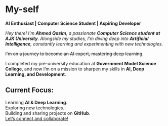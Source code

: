 # My-self<br/>
**AI Enthusiast | Computer Science Student | Aspiring Developer**<br/>

*Hey there! I’m **Ahmed Qasim**, a passionate **Computer Science student at AJK University**. Alongside my studies, I’m diving deep into **Artificial Intelligence**, constantly learning and experimenting with new technologies*.<br/>

~~I'm on a journey to become an AI expert, mastering deep learning~~.<br/>

I completed my pre-university education at **Government Model Science College**, and now I’m on a mission to sharpen my skills in **AI, Deep Learning, and Development**.<br/>

 ## Current Focus:<br/>

Learning **AI & Deep Learning**.<br/>
Exploring new technologies. <br/>
Building and sharing projects on **GitHub**.<br/>
<ins>Let’s connect and collaborate!</ins> 
